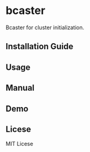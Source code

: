 # bcaster
Bcaster for cluster initialization.


## Installation Guide

## Usage

## Manual

## Demo

## Licese
MIT Licese
